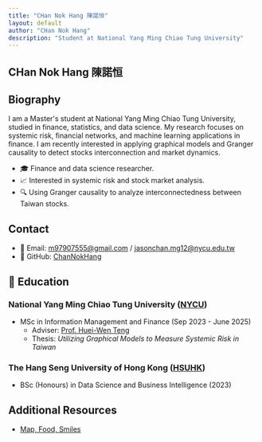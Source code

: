 ```yaml
---
title: "CHan Nok Hang 陳諾恒"
layout: default
author: "CHan Nok Hang"
description: "Student at National Yang Ming Chiao Tung University"
---
```

## CHan Nok Hang 陳諾恒
## Biography
I am a Master's student at National Yang Ming Chiao Tung University, studied in finance, statistics, and data science. My research focuses on systemic risk, financial networks, and machine learning applications in finance. I am recently interested in applying graphical models and Granger causality to detect stocks interconnection and market dynamics.
- 🎓 Finance and data science researcher.
- 📈 Interested in systemic risk and stock market analysis.
- 🔍 Using Granger causality to analyze interconnectedness between Taiwan stocks.

## Contact
- 📧 Email: [m97907555@gmail.com](m97907555@gmail.com) / [jasonchan.mg12@nycu.edu.tw](jasonchan.mg12@nycu.edu.tw)
- 🔗 GitHub: [ChanNokHang](https://github.com/ChanNokHang)


## 🏫 Education
### National Yang Ming Chiao Tung University ([NYCU](https://www.nycu.edu.tw/))
- MSc in Information Management and Finance (Sep 2023 - June 2025)  
  - Adviser: [Prof. Huei-Wen Teng](https://venteng.github.io/)  
  - Thesis: *Utilizing Graphical Models to Measure Systemic Risk in Taiwan*

### The Hang Seng University of Hong Kong ([HSUHK](https://www.hsu.edu.hk/en/))
- BSc (Honours) in Data Science and Business Intelligence (2023)

## Additional Resources
- [Map, Food, Smiles](https://channokhang.github.io/MFS.html)
